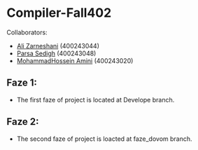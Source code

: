 # Compiler-Fall402
Collaborators:
* [Ali Zarneshani](https://github.com/TrAlii) (400243044)
* [Parsa Sedigh](https://github.com/ParsaSedigh) (400243048)
* [MohammadHossein Amini](https://github.com/MohammadHuseyn) (400243020)

## Faze 1:
* The first faze of project is located at Develope branch.
## Faze 2:
* The second faze of project is loacted at faze_dovom branch.
